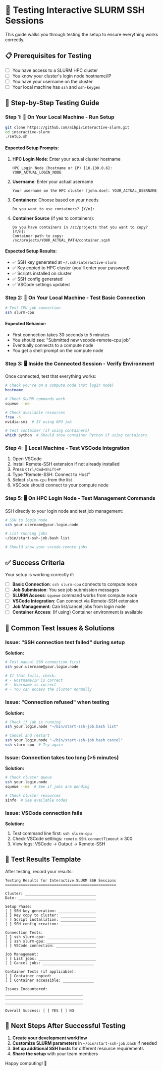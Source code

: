 # 🧪 Testing Interactive SLURM SSH Sessions

This guide walks you through testing the setup to ensure everything works correctly.

## 📋 Prerequisites for Testing

- [ ] You have access to a SLURM HPC cluster
- [ ] You know your cluster's login node hostname/IP
- [ ] You have your username on the cluster
- [ ] Your local machine has `ssh` and `ssh-keygen`

## 🚀 Step-by-Step Testing Guide

### Step 1: **📱 On Your Local Machine** - Run Setup

```bash
git clone https://github.com/aihpi/interactive-slurm.git
cd interactive-slurm
./setup.sh
```

#### Expected Setup Prompts:
1. **HPC Login Node**: Enter your actual cluster hostname
   ```
   HPC Login Node (hostname or IP) [10.130.0.6]: YOUR_ACTUAL_LOGIN_NODE
   ```

2. **Username**: Enter your actual username
   ```
   Your username on the HPC cluster [john.doe]: YOUR_ACTUAL_USERNAME
   ```

3. **Containers**: Choose based on your needs
   ```
   Do you want to use containers? [Y/n]: 
   ```

4. **Container Source** (if yes to containers):
   ```
   Do you have containers in /sc/projects that you want to copy? [Y/n]: 
   Container path to copy: /sc/projects/YOUR_ACTUAL_PATH/container.sqsh
   ```

#### Expected Setup Results:
- ✅ SSH key generated at `~/.ssh/interactive-slurm`
- ✅ Key copied to HPC cluster (you'll enter your password)
- ✅ Scripts installed on cluster
- ✅ SSH config generated
- ✅ VSCode settings updated

### Step 2: **📱 On Your Local Machine** - Test Basic Connection

```bash
# Test CPU job connection
ssh slurm-cpu
```

#### Expected Behavior:
- First connection takes 30 seconds to 5 minutes
- You should see: "Submitted new vscode-remote-cpu job"
- Eventually connects to a compute node
- You get a shell prompt on the compute node

### Step 3: **🖥️ Inside the Connected Session** - Verify Environment

Once connected, test that everything works:

```bash
# Check you're on a compute node (not login node)
hostname

# Check SLURM commands work
squeue --me

# Check available resources
free -h
nvidia-smi  # If using GPU job

# Test container (if using containers)
which python  # Should show container Python if using containers
```

### Step 4: **📱 Local Machine** - Test VSCode Integration

1. Open VSCode
2. Install Remote-SSH extension if not already installed
3. Press `Ctrl/Cmd+Shift+P`
4. Type "Remote-SSH: Connect to Host"
5. Select `slurm-cpu` from the list
6. VSCode should connect to your compute node

### Step 5: **🖥️ On HPC Login Node** - Test Management Commands

SSH directly to your login node and test job management:

```bash
# SSH to login node
ssh your.username@your.login.node

# List running jobs
~/bin/start-ssh-job.bash list

# Should show your vscode-remote jobs
```

## ✅ Success Criteria

Your setup is working correctly if:

- [ ] **Basic Connection**: `ssh slurm-cpu` connects to compute node
- [ ] **Job Submission**: You see job submission messages
- [ ] **SLURM Access**: `squeue` command works from compute node
- [ ] **VSCode Integration**: Can connect via Remote-SSH extension
- [ ] **Job Management**: Can list/cancel jobs from login node
- [ ] **Container Access**: (If using) Container environment is available

## 🐛 Common Test Issues & Solutions

### Issue: "SSH connection test failed" during setup
**Solution:**
```bash
# Test manual SSH connection first
ssh your.username@your.login.node

# If that fails, check:
# - Hostname/IP is correct
# - Username is correct  
# - You can access the cluster normally
```

### Issue: "Connection refused" when testing
**Solution:**
```bash
# Check if job is running
ssh your.login.node "~/bin/start-ssh-job.bash list"

# Cancel and restart
ssh your.login.node "~/bin/start-ssh-job.bash cancel"
ssh slurm-cpu  # Try again
```

### Issue: Connection takes too long (>5 minutes)
**Solution:**
```bash
# Check cluster queue
ssh your.login.node
squeue --me  # See if jobs are pending

# Check cluster resources
sinfo  # See available nodes
```

### Issue: VSCode connection fails
**Solution:**
1. Test command line first: `ssh slurm-cpu`
2. Check VSCode settings: `remote.SSH.connectTimeout` ≥ 300
3. View logs: VSCode → Output → Remote-SSH

## 📝 Test Results Template

After testing, record your results:

```
Testing Results for Interactive SLURM SSH Sessions
==================================================

Cluster: ________________________________
Date: ___________________________________

Setup Phase:
[ ] SSH key generation: _________________ 
[ ] Key copy to cluster: ________________
[ ] Script installation: ________________
[ ] SSH config creation: ________________

Connection Tests:
[ ] ssh slurm-cpu: ______________________
[ ] ssh slurm-gpu: ______________________
[ ] VSCode connection: __________________

Job Management:
[ ] List jobs: __________________________
[ ] Cancel jobs: _______________________

Container Tests (if applicable):
[ ] Container copied: ___________________
[ ] Container accessible: ______________

Issues Encountered:
___________________________________
___________________________________
___________________________________

Overall Success: [ ] YES [ ] NO
```

## 🎯 Next Steps After Successful Testing

1. **Create your development workflow**
2. **Customize SLURM parameters** in `~/bin/start-ssh-job.bash` if needed
3. **Set up additional SSH hosts** for different resource requirements
4. **Share the setup** with your team members

Happy computing! 🚀